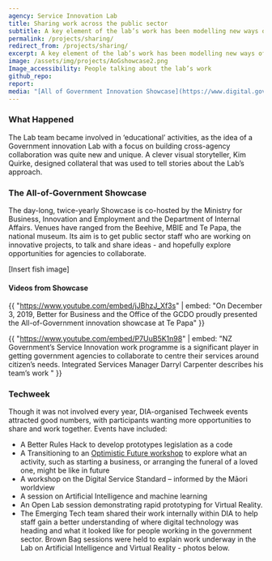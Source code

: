 ```yaml
---
agency: Service Innovation Lab
title: Sharing work across the public sector
subtitle: A key element of the lab’s work has been modelling new ways of working.
permalink: /projects/sharing/
redirect_from: /projects/sharing/
excerpt: A key element of the lab’s work has been modelling new ways of working.
image: /assets/img/projects/AoGshowcase2.png
Image_accessibility: People talking about the lab’s work
github_repo:
report:
media: "[All of Government Innovation Showcase](https://www.digital.govt.nz/showcase/all-of-government-innovation-showcase-december-2019/)"
---
```


### What Happened

The Lab team became involved in ‘educational’ activities, as the idea of a Government innovation Lab with a focus on building cross-agency collaboration was quite new and unique. A clever visual storyteller, Kim Quirke, designed collateral that was used to tell stories about the Lab’s approach.

### The All-of-Government Showcase

The day-long, twice-yearly Showcase is co-hosted by the Ministry for Business, Innovation and Employment and the Department of Internal Affairs. Venues have ranged from the Beehive, MBIE and Te Papa, the national museum. Its aim is to get public sector staff who are working on innovative projects, to talk and share ideas - and hopefully explore opportunities for agencies to collaborate.

[Insert fish image]

#### Videos from Showcase

{{ "https://www.youtube.com/embed/jJBhzJ_Xf3s" | embed: "On December 3, 2019, Better for Business and the Office of the GCDO proudly presented the All-of-Government innovation showcase at Te Papa" }}

{{ "https://www.youtube.com/embed/P7UuB5K1n98" | embed: "NZ Government’s Service Innovation work programme is a significant player in getting government agencies to collaborate to centre their services around citizen’s needs. Integrated Services Manager Darryl Carpenter describes his team’s work
" }}

### Techweek

Though it was not involved every year, DIA-organised Techweek events attracted good numbers, with participants wanting more opportunities to share and work together. Events have  included:

* A Better Rules Hack to develop prototypes legislation as a code  
* A Transitioning to an [Optimistic Future workshop](/2018/08/01/Exploring-Optimistic-Futures-Workshop/) to explore what an activity, such as starting a business, or arranging the funeral of a loved one, might be like in future
* A workshop on the Digital Service Standard – informed by the Māori worldview
* A session on Artificial Intelligence and machine learning
* An Open Lab session demonstrating rapid prototyping for Virtual Reality.
* The Emerging Tech team shared their work internally within DIA to help staff gain a better understanding of where digital technology was heading and what it looked like for people working in the government sector. Brown Bag sessions were held to explain work underway in the Lab on  Artificial Intelligence and Virtual Reality - photos below.
